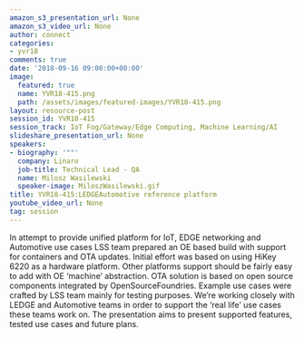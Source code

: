 ```yaml
---
amazon_s3_presentation_url: None
amazon_s3_video_url: None
author: connect
categories:
- yvr18
comments: true
date: '2018-09-16 09:00:00+00:00'
image:
  featured: true
  name: YVR18-415.png
  path: /assets/images/featured-images/YVR18-415.png
layout: resource-post
session_id: YVR18-415
session_track: IoT Fog/Gateway/Edge Computing, Machine Learning/AI
slideshare_presentation_url: None
speakers:
- biography: '""'
  company: Linaro
  job-title: Technical Lead - QA
  name: Milosz Wasilewski
  speaker-image: MiloszWasilewski.gif
title: YVR18-415:LEDGEAutomotive reference platform
youtube_video_url: None
tag: session
---
```


In attempt to provide unified platform for IoT, EDGE networking and Automotive use cases LSS team prepared an OE based build with support for containers and OTA updates. Initial effort was based on using HiKey 6220 as a hardware platform. Other platforms support should be fairly easy to add with OE ‘machine’ abstraction. OTA solution is based on open source components integrated by OpenSourceFoundries. Example use cases were crafted by LSS team mainly for testing purposes. We’re working closely with LEDGE and Automotive teams in order to support the ‘real life’ use cases these teams work on. The presentation aims to present supported features, tested use cases and future plans.